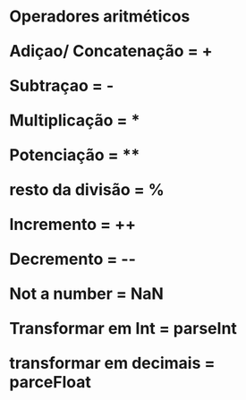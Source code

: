 <h1> Operadores aritméticos

Adiçao/ Concatenação = +

Subtraçao = -

Multiplicação = *

Potenciação = **

resto da divisão = %

Incremento = ++

Decremento = --

Not a number = NaN

Transformar em Int = parseInt

transformar em decimais = parceFloat
